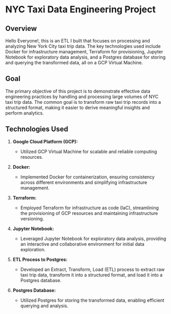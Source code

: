 # NYC Taxi Data Engineering Project

## Overview

Hello Everyone!, this is an ETL I built that focuses on processing and analyzing New York City taxi trip data. The key technologies used include Docker for infrastructure management, Terraform for provisioning, Jupyter Notebook for exploratory data analysis, and a Postgres database for storing and querying the transformed data, all on a GCP Virtual Machine.

## Goal

The primary objective of this project is to demonstrate effective data engineering practices by handling and processing large volumes of NYC taxi trip data. The common goal is to transform raw taxi trip records into a structured format, making it easier to derive meaningful insights and perform analytics.

## Technologies Used

1. **Google Cloud Platform (GCP):**
   - Utilized GCP Virtual Machine for scalable and reliable computing resources.

2. **Docker:**
   - Implemented Docker for containerization, ensuring consistency across different environments and simplifying infrastructure management.

3. **Terraform:**
   - Employed Terraform for infrastructure as code (IaC), streamlining the provisioning of GCP resources and maintaining infrastructure versioning.

4. **Jupyter Notebook:**
   - Leveraged Jupyter Notebook for exploratory data analysis, providing an interactive and collaborative environment for initial data exploration.

5. **ETL Process to Postgres:**
   - Developed an Extract, Transform, Load (ETL) process to extract raw taxi trip data, transform it into a structured format, and load it into a Postgres database.

6. **Postgres Database:**
   - Utilized Postgres for storing the transformed data, enabling efficient querying and analysis.
